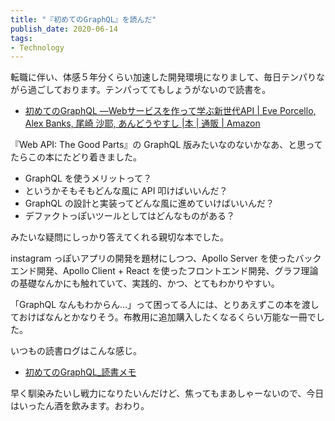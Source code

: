 ```yaml
---
title: "『初めてのGraphQL』を読んだ"
publish_date: 2020-06-14
tags:
- Technology
---
```


転職に伴い、体感５年分くらい加速した開発環境になりまして、毎日テンパりながら過ごしております。テンパっててもしょうがないので読書を。

- [初めてのGraphQL ―Webサービスを作って学ぶ新世代API | Eve Porcello, Alex Banks, 尾崎 沙耶, あんどうやすし |本 | 通販 | Amazon](https://www.amazon.co.jp/dp/487311893X)

『Web API: The Good Parts』の GraphQL 版みたいなのないかなあ、と思ってたらこの本にたどり着きました。

- GraphQL を使うメリットって？
- というかそもそもどんな風に API 叩けばいいんだ？
- GraphQL の設計と実装ってどんな風に進めていけばいいんだ？
- デファクトっぽいツールとしてはどんなものがある？

みたいな疑問にしっかり答えてくれる親切な本でした。

instagram っぽいアプリの開発を題材にしつつ、Apollo Server を使ったバックエンド開発、Apollo Client + React
を使ったフロントエンド開発、グラフ理論の基礎なんかにも触れていて、実践的、かつ、とてもわかりやすい。

「GraphQL なんもわからん…」って困ってる人には、とりあえずこの本を渡しておけばなんとかなりそう。布教用に追加購入したくなるくらい万能な一冊でした。

いつもの読書ログはこんな感じ。

- [初めてのGraphQL_読書メモ](https://gist.github.com/gushernobindsme/d3bf842134765ccc179d616eace1dc80)

早く馴染みたいし戦力になりたいんだけど、焦ってもまあしゃーないので、今日はいったん酒を飲みます。おわり。
